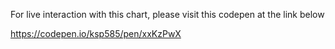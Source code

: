 For live interaction with this chart, please visit this codepen at the link below

https://codepen.io/ksp585/pen/xxKzPwX
